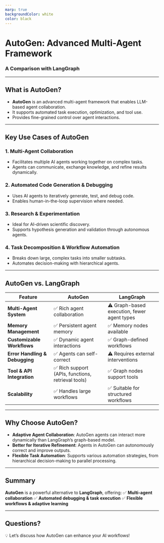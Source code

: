 ```yaml
---
marp: true
backgroundColor: white
color: black
---
```


# AutoGen: Advanced Multi-Agent Framework

### A Comparison with LangGraph

---

## What is AutoGen?

- **AutoGen** is an advanced multi-agent framework that enables LLM-based agent collaboration.
- It supports automated task execution, optimization, and tool use.
- Provides fine-grained control over agent interactions.

---

## Key Use Cases of AutoGen

### 1. Multi-Agent Collaboration
- Facilitates multiple AI agents working together on complex tasks.
- Agents can communicate, exchange knowledge, and refine results dynamically.

### 2. Automated Code Generation & Debugging
- Uses AI agents to iteratively generate, test, and debug code.
- Enables human-in-the-loop supervision where needed.

### 3. Research & Experimentation
- Ideal for AI-driven scientific discovery.
- Supports hypothesis generation and validation through autonomous agents.

### 4. Task Decomposition & Workflow Automation
- Breaks down large, complex tasks into smaller subtasks.
- Automates decision-making with hierarchical agents.

---

## AutoGen vs. LangGraph

| Feature             | AutoGen                            | LangGraph                       |
|---------------------|----------------------------------|---------------------------------|
| **Multi-Agent System** | ✅ Rich agent collaboration  | ⚠️ Graph-based execution, fewer agent types |
| **Memory Management** | ✅ Persistent agent memory    | ✅ Memory nodes available  |
| **Customizable Workflows** | ✅ Dynamic agent interactions  | ✅ Graph-defined workflows  |
| **Error Handling & Debugging** | ✅ Agents can self-correct | ⚠️ Requires external interventions |
| **Tool & API Integration** | ✅ Rich support (APIs, functions, retrieval tools) | ✅ Graph nodes support tools |
| **Scalability** | ✅ Handles large workflows | ✅ Suitable for structured workflows |

---

## Why Choose AutoGen?

- **Adaptive Agent Collaboration**: AutoGen agents can interact more dynamically than LangGraph’s graph-based model.
- **Better for Iterative Refinement**: Agents in AutoGen can autonomously correct and improve outputs.
- **Flexible Task Automation**: Supports various automation strategies, from hierarchical decision-making to parallel processing.

---

## Summary

**AutoGen** is a powerful alternative to **LangGraph**, offering:
✅ **Multi-agent collaboration**
✅ **Automated debugging & task execution**
✅ **Flexible workflows & adaptive learning**

---

## Questions?

💡 Let’s discuss how AutoGen can enhance your AI workflows!
